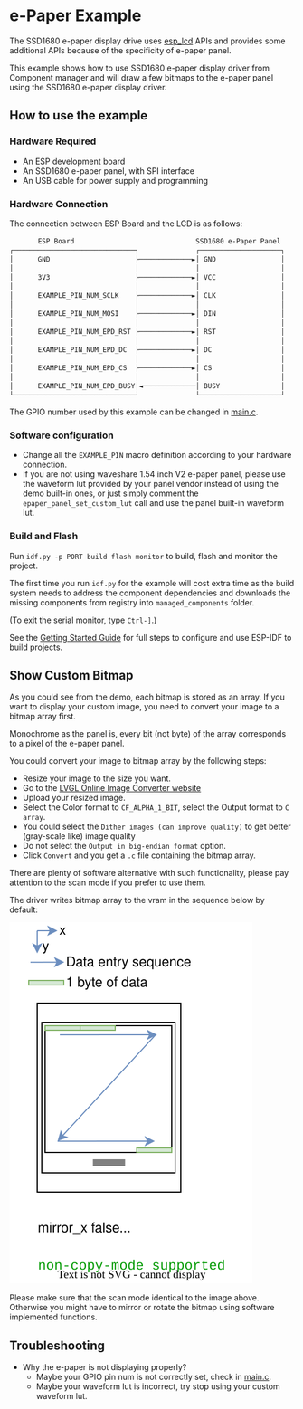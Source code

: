# e-Paper Example

The SSD1680 e-paper display drive uses [esp_lcd](https://docs.espressif.com/projects/esp-idf/en/latest/esp32/api-reference/peripherals/lcd.html) APIs and provides some additional APIs because of the specificity of e-paper panel.

This example shows how to use SSD1680 e-paper display driver from Component manager and will draw a few bitmaps to the e-paper panel using the SSD1680 e-paper display driver.

## How to use the example

### Hardware Required

* An ESP development board
* An SSD1680 e-paper panel, with SPI interface
* An USB cable for power supply and programming

### Hardware Connection

The connection between ESP Board and the LCD is as follows:

```
       ESP Board                              SSD1680 e-Paper Panel
┌──────────────────────────────┐              ┌────────────────────┐
│      GND                     ├─────────────►│ GND                │
│                              │              │                    │
│      3V3                     ├─────────────►│ VCC                │
│                              │              │                    │
│      EXAMPLE_PIN_NUM_SCLK    ├─────────────►│ CLK                │
│                              │              │                    │
│      EXAMPLE_PIN_NUM_MOSI    ├─────────────►│ DIN                │
│                              │              │                    │
│      EXAMPLE_PIN_NUM_EPD_RST ├─────────────►│ RST                │
│                              │              │                    │
│      EXAMPLE_PIN_NUM_EPD_DC  ├─────────────►│ DC                 │
│                              │              │                    │
│      EXAMPLE_PIN_NUM_EPD_CS  ├─────────────►│ CS                 │
│                              │              │                    │
│      EXAMPLE_PIN_NUM_EPD_BUSY│◄─────────────│ BUSY               │
└──────────────────────────────┘              └────────────────────┘
```

The GPIO number used by this example can be changed in [main.c](main/main.c).

### Software configuration

- Change all the `EXAMPLE_PIN` macro definition according to your hardware connection.
- If you are not using waveshare 1.54 inch V2 e-paper panel, please use the waveform lut provided by your panel vendor instead of using the demo built-in ones, or just simply comment the `epaper_panel_set_custom_lut` call and use the panel built-in waveform lut.

### Build and Flash

Run `idf.py -p PORT build flash monitor` to build, flash and monitor the project. 

The first time you run `idf.py` for the example will cost extra time as the build system needs to address the component dependencies and downloads the missing components from registry into `managed_components` folder.

(To exit the serial monitor, type ``Ctrl-]``.)

See the [Getting Started Guide](https://docs.espressif.com/projects/esp-idf/en/latest/get-started/index.html) for full steps to configure and use ESP-IDF to build projects.

## Show Custom Bitmap

As you could see from the demo, each bitmap is stored as an array. If you want to display your custom image, you need to convert your image to a bitmap array first.

Monochrome as the panel is, every bit (not byte) of the array corresponds to a pixel of the e-paper panel.

You could convert your image to bitmap array by the following steps:
- Resize your image to the size you want.
- Go to the [LVGL Online Image Converter website](https://lvgl.io/tools/imageconverter)
- Upload your resized image.
- Select the Color format to `CF_ALPHA_1_BIT`, select the Output format to `C array`.
- You could select the `Dither images (can improve quality)` to get better (gray-scale like) image quality
- Do not select the `Output in big-endian format` option.
- Click `Convert` and you get a `.c` file containing the bitmap array.

There are plenty of software alternative with such functionality, please pay attention to the scan mode if you prefer to use them.

The driver writes bitmap array to the vram in the sequence below by default:

![scan_mode](scan_mode.svg)

Please make sure that the scan mode identical to the image above. Otherwise you might have to mirror or rotate the bitmap using software implemented functions.

## Troubleshooting

* Why the e-paper is not displaying properly?
    * Maybe your GPIO pin num is not correctly set, check in [main.c](main/main.c).
    * Maybe your waveform lut is incorrect, try stop using your custom waveform lut.

